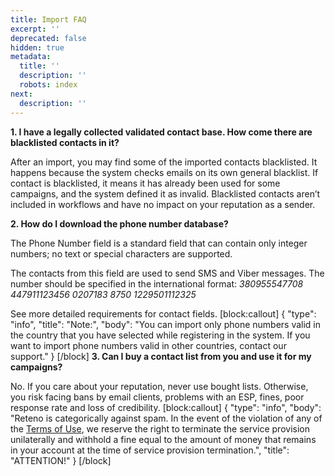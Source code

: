 ```yaml
---
title: Import FAQ
excerpt: ''
deprecated: false
hidden: true
metadata:
  title: ''
  description: ''
  robots: index
next:
  description: ''
---
```

**1. I have a legally collected validated contact base. How come there are blacklisted contacts in it?**

After an import, you may find some of the imported contacts blacklisted. It happens because the system checks emails on its own general blacklist. If contact is blacklisted, it means it has already been used for some campaigns, and the system defined it as invalid. Blacklisted contacts aren’t included in workflows and have no impact on your reputation as a sender.

**2. How do I download the phone number database?**

The Phone Number field is a standard field that can contain only integer numbers; no text or special characters are supported.

The contacts from this field are used to send SMS and Viber messages. The number should be specified in the international format:
*380955547708
447911123456
0207183 8750
1229501112325*

See more detailed requirements for contact fields.
[block:callout]
{
  "type": "info",
  "title": "Note:",
  "body": "You can import only phone numbers valid in the country that you have selected while registering in the system. If you want to import phone numbers valid in other countries, contact our support."
}
[/block]
**3. Can I buy a contact list from you and use it for my campaigns?**

No.
If you care about your reputation, never use bought lists. Otherwise, you risk facing bans by email clients, problems with an ESP, fines, poor response rate and loss of credibility.
[block:callout]
{
  "type": "info",
  "body": "Reteno is categorically against spam. In the event of the violation of any of the [Terms of Use](https://reteno.com/terms-of-use), we reserve the right to terminate the service provision unilaterally and withhold a fine equal to the amount of money that remains in your account at the time of service provision termination.",
  "title": "ATTENTION!"
}
[/block]